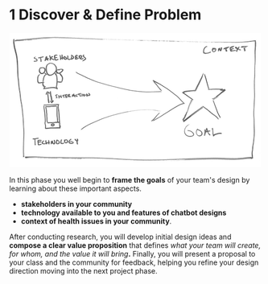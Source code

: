 # 1 Discover & Define Problem

![](../../.gitbook/assets/assets-2f-ldwzthmrxo6grtrobeo-2f-leq8v-l40twn-spaxcb-2f-leq8xxom1mfs_igwuz_-2ftrivia-phase-1-drawing.png)

In this phase you well begin to **frame the goals** of your team's design by learning about these important aspects.

* **stakeholders in your community**
* **technology available to you and features of chatbot designs**
* **context of health issues in your community**. 

After conducting research, you will develop initial design ideas and **compose a clear value proposition** that defines _what your team will create, for whom, and the value it will bring_**.** Finally, you will present a proposal to your class and the community for feedback, helping you refine your design direction moving into the next project phase.

